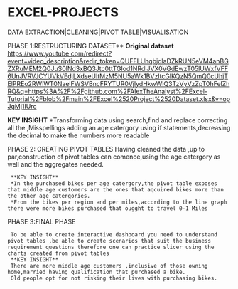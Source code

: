 # EXCEL-PROJECTS
DATA EXTRACTION|CLEANING|PIVOT TABLE|VISUALISATION


PHASE 1:RESTRUCTURING DATASET**
**Original dataset**
https://www.youtube.com/redirect?event=video_description&redir_token=QUFFLUhqbjdlaDZkRUN5eVM4anBGZXRuMEM2Q0JuS0lNd3xBQ3Jtc0ttTGlod1NRdlJVX0VGdEwzT05lUWxfVFF6UnJVRVJCYUVkVEdjLXdseUltMzM5NU5aWk1BVzltcGlKQzN5QmQ0cUhjTElPREo2RWlWT0NaelFWSVBncFRYTUR0VjlydHkwWlQ3TzVyVzZpT0hFelZhRQ&q=https%3A%2F%2Fgithub.com%2FAlexTheAnalyst%2FExcel-Tutorial%2Fblob%2Fmain%2FExcel%2520Project%2520Dataset.xlsx&v=opJgMj1IUrc

**KEY INSIGHT**
*Transforming data using search,find and replace correcting all the ,Misspellings adding an age catergory using if statements,decreasing the decimal to make the numbers more readable 

PHASE 2: CREATING PIVOT TABLES 
     Having cleaned the data ,up to par,construction of pivot tables can comence,using the age catergory as well and the aggregates needed.
     
     **KEY INSIGHT**
     *In the purchased bikes per age catergory,the pivot table exposes that middle age customers are the ones that aqcuired bikes more than the other age catergories.
     *From the bikes per region and per miles,according to the line graph there were more bikes purchased that ougght to travel 0-1 Miles                                                                                                                  

PHASE 3:FINAL PHASE
     
     To be able to create interactive dashboard you need to understand pivot tables ,be able to create scenarios that suit the business requirement questions therefore one can practice slicer using the charts created from pivot tables
     **KEY INSIGHT**
     There are more middle age customers ,inclusive of those owning home,married having qualification that purchased a bike.
     Old people opt for not risking their lives with purchasing bikes.
     
     
